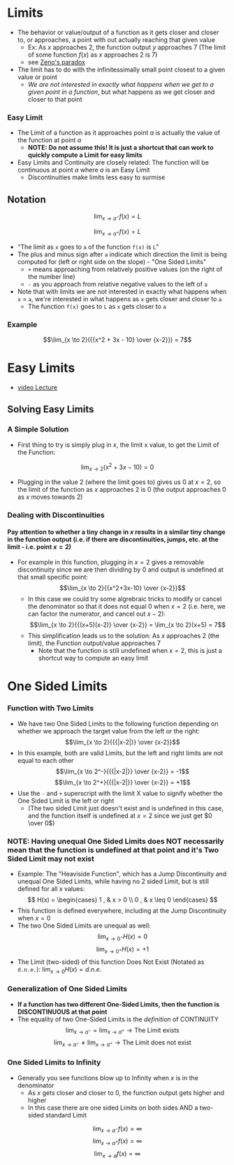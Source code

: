 # Limits

- The behavior or value/output of a function as it gets closer and closer to, or approaches, a point with out actually reaching that given value
  - Ex: As $x$ approaches 2, the function output $y$ approaches 7 (The limit of some function $f(x)$ as $x$ approaches 2 is 7)
  - see [Zeno's paradox](./zenosparadox.ipynb)
- The limit has to do with the infinitessimally small point closest to a given value or point
  - _We are not interested in exactly what happens when we get to a given point in a function_, but what happens as we get closer and closer to that point

### Easy Limit

- The Limit of a function as it approaches point $a$ is actually the value of the function at point $a$
  - **NOTE: Do not assume this! It is just a shortcut that can work to quickly compute a Limit for easy limits**
- Easy Limits and Continuity are closely related: The function will be continuous at point $a$ where $a$ is an Easy Limit
  - Discontinuities make limits less easy to surmise

## Notation

$$\lim_{x \to a^-} f(x) = L$$

$$\lim_{x \to a^+} f(x) = L$$

- "The limit as `x` goes to `a` of the function `f(x)` is `L`"
- The plus and minus sign after `a` indicate which direction the limit is being computed for (left or right side on the slope) - "One Sided Limits"
  - `+` means approaching from relatively positive values (on the right of the number line)
  - `-` as you approach from relative negative values to the left of `a`
- Note that with limits we are not interested in exactly what happens when `x` = `a`, we're interested in what happens as `x` gets closer and closer to `a`
  - The function `f(x)` goes to `L` as `x` gets closer to `a`

### Example

$$\lim_{x \to 2}({{x^2 + 3x - 10} \over {x-2}}) = 7$$

# Easy Limits

- [video Lecture](https://www.udemy.com/course/pycalc1_x/learn/lecture/33947296)

## Solving Easy Limits

### A Simple Solution

- First thing to try is simply plug in $x$, the limit x value, to get the Limit of the Function:

$$\lim_{x \to 2}(x^2 + 3x - 10) = 0$$

- Plugging in the value $2$ (where the limit goes to) gives us 0 at $x = 2$, so the limit of the function as $x$ approaches 2 is 0 (the output approaches 0 as $x$ moves towards 2)

### Dealing with Discontinuities

#### Pay attention to whether a tiny change in $x$ results in a similar tiny change in the function output (i.e. if there are discontinuities, jumps, etc. at the limit - i.e. point $x = 2$)

- For example in this function, plugging in $x = 2$ gives a removable discontinuity since we are then dividing by 0 and output is undefined at that small specific point:
  $$\lim_{x \to 2}{{x^2+3x-10} \over {x-2}}$$
  - In this case we could try some algrebraic tricks to modify or cancel the denominator so that it does not equal 0 when $x=2$ (i.e. here, we can factor the numerator, and cancel out $x-2$):
    $$\lim_{x \to 2}{{(x+5)(x-2)} \over {x-2}} = \lim_{x \to 2}(x+5) = 7$$
  - This simplification leads us to the solution: As $x$ approaches 2 (the limit), the Function output/value approaches 7
    - Note that the function is still undefined when $x=2$, this is just a shortcut way to compute an easy limit

# One Sided Limits

### Function with Two Limits

- We have two One Sided Limits to the following function depending on whether we approach the target value from the left or the right:
  $$\lim_{x \to 2}{{{|x-2|}} \over {x-2}}$$
- In this example, both are valid Limits, but the left and right limits are not equal to each other
  $$\lim_{x \to 2^-}{{{|x-2|}} \over {x-2}} = -1$$
  $$\lim_{x \to 2^+}{{{|x-2|}} \over {x-2}} = +1$$
- Use the `-` and `+` superscript with the limit X value to signify whether the One Sided Limit is the left or right
  - (The two sided Limit just doesn't exist and is undefined in this case, and the function itself is undefined at $x=2$ since we just get $0 \over 0$)

### **NOTE: Having unequal One Sided Limits does NOT necessarily mean that the function is undefined at that point and it's Two Sided Limit may not exist**

- Example: The "Heaviside Function", which has a Jump Discontinuity and unequal One Sided Limits, while having no 2 sided Limit, but is still defined for all $x$ values:
  $$
      H(x) = \begin{cases}
        1 , & x > 0 \\
        0 , & x \leq 0
      \end{cases}
  $$
- This function is defined everywhere, including at the Jump Discontinuity when $x=0$
- The two One Sided Limits are unequal as well:
  $$\lim_{x \to 0^-}H(x) = 0$$
  $$\lim_{x \to 0^+}H(x) = +1$$
- The Limit (two-sided) of this function Does Not Exist (Notated as `d.n.e.`): $\lim_{x \to 0}H(x) = d.n.e.$

### Generalization of One Sided Limits

- **If a function has two different One-Sided Limits, then the function is DISCONTINUOUS at that point**
- The equality of two One-Sided Limits is the _definition_ of CONTINUITY
  $$\lim_{x \to a^-} = \lim_{x \to a^+} \longrightarrow \text{The Limit exists}$$
  $$\lim_{x \to a^-} \neq \lim_{x \to a^+} \longrightarrow \text{The Limit does not exist}$$

### One Sided Limits to Infinity

- Generally you see functions blow up to Infinity when $x$ is in the denominator
  - As $x$ gets closer and closer to 0, the function output gets higher and higher
  - In this case there are one sided Limits on both sides AND a two-sided standard Limit

$$\lim_{x \to a^-}f(x) = \infty$$
$$\lim_{x \to a^+}f(x) = \infty$$
$$\lim_{x \to a}f(x) = \infty$$
